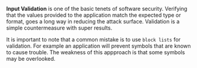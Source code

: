 **Input Validation** is one of the basic tenets of software security. Verifying that the values provided to the application match the expected type or format, goes a long way in reducing the attack surface. Validation is a simple countermeasure with super results.

It is important to note that a common mistake is to use `block lists` for validation. For example an application will prevent symbols that are known to cause trouble. The weakness of this appproach is that some symbols may be overlooked.

